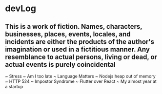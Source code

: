 # devLog

## This is a work of fiction. Names, characters, businesses, places, events, locales, and incidents are either the products of the author's imagination or used in a fictitious manner. Any resemblance to actual persons, living or dead, or actual events is purely coincidental

~ Stress
~ Am I too late
~ Language Matters
~ Nodejs heap out of memory
~ HTTP 524
~ Impostor Syndrome
~ Flutter over React
~ My almost year at a startup
